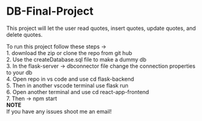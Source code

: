 # DB-Final-Project
This project will let the user read quotes, insert quotes, update quotes, and delete quotes.



To run this project follow these steps ->      
    1. download the zip or clone the repo from git hub     
    2. Use the createDatabase.sql file to make a dummy db    
    3. In the flask-server -> dbconnector file change the connection properties to your db     
    4. Open repo in vs code and use cd flask-backend  
    5. Then in another vscode terminal use flask run  
    6. Open another terminal and use cd react-app-frontend  
    7. Then -> npm start    
**NOTE**  
If you have any issues shoot me an email!
